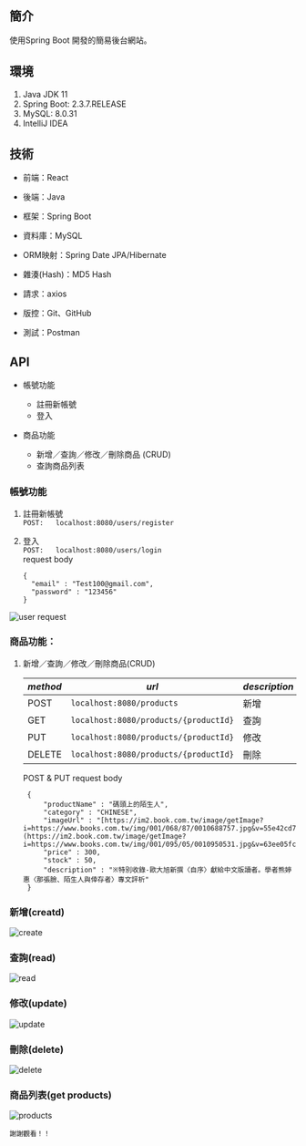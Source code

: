 ## 簡介

使用Spring Boot 開發的簡易後台網站。

## 環境

1. Java JDK 11
2. Spring Boot: 2.3.7.RELEASE
3. MySQL: 8.0.31
4. IntelliJ IDEA


## 技術

* 前端：React
* 後端：Java

* 框架：Spring Boot
* 資料庫：MySQL
* ORM映射：Spring Date JPA/Hibernate
* 雜湊(Hash)：MD5 Hash
* 請求：axios

* 版控：Git、GitHub
* 測試：Postman

## API

* 帳號功能
    - 註冊新帳號
    - 登入

* 商品功能
    - 新增／查詢／修改／刪除商品 (CRUD)
    - 查詢商品列表


### 帳號功能

1. 註冊新帳號<br>
   `POST:   localhost:8080/users/register`

2. 登入<br>
   `POST:   localhost:8080/users/login`<br>
   request body
    ```
    {
      "email" : "Test100@gmail.com",
      "password" : "123456"
    }
    ```
![user request](https://github.com/kerorogo23/springboot-jpa4/assets/86586247/ad77df5c-ce0c-4d59-8695-933d0272559e)


### 商品功能：
1. 新增／查詢／修改／刪除商品(CRUD)

   |*method*|*url*|*description*|
      |--|--|--|
   |POST|`localhost:8080/products`|新增|
   |GET|`localhost:8080/products/{productId}`|查詢|
   |PUT|`localhost:8080/products/{productId}`|修改|
   |DELETE|`localhost:8080/products/{productId}`|刪除|

   POST & PUT request body
     ```
      {
          "productName" : "碼頭上的陌生人",
          "category" : "CHINESE",
          "imageUrl" : "[https://im2.book.com.tw/image/getImage?i=https://www.books.com.tw/img/001/068/87/0010688757.jpg&v=55e42cd7k&w=280&h=280](https://im2.book.com.tw/image/getImage?i=https://www.books.com.tw/img/001/095/05/0010950531.jpg&v=63ee05fck&w=348&h=348)",
          "price" : 300,
          "stock" : 50,
          "description" : "※特別收錄-歐大旭新撰〈自序〉獻給中文版讀者。學者熊婷惠〈那張臉、陌生人與倖存者〉專文評析"
      }
      ```

 ### 新增(creatd)
 ![create](https://github.com/kerorogo23/springboot-jpa4/assets/86586247/4d17aef8-4187-4b7b-9da4-bdfc8e80948e)

 ### 查詢(read)
 ![read](https://github.com/kerorogo23/springboot-jpa4/assets/86586247/af41199a-bdfc-47ba-bbd8-1195ff57906f)

 ### 修改(update)
 ![update](https://github.com/kerorogo23/springboot-jpa4/assets/86586247/1314734a-0818-4bed-8462-6ab6946133be)

 ### 刪除(delete)
 ![delete](https://github.com/kerorogo23/springboot-jpa4/assets/86586247/44d3349f-1e66-4bbd-8e7f-bed7021ace90)

 ### 商品列表(get products)
 ![products](https://github.com/kerorogo23/springboot-jpa4/assets/86586247/21375b36-eff2-4eca-97b9-7ae808a11437)

```
謝謝觀看！！
```
